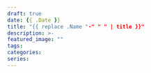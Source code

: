 ```yaml
---
draft: true
date: {{ .Date }}
title: "{{ replace .Name "-" " " | title }}"
description: >-
featured_image: ""
tags:
categories:
series:
---
```


